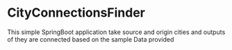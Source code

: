 # CityConnectionsFinder
This simple SpringBoot application take source and origin cities and outputs of they are connected based on the sample Data provided
